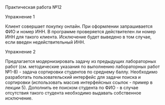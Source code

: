 Практическая работа №12

Упражнение 1

Клиент совершает покупку онлайн. При оформлении запрашивается ФИО и номер ИНН. В программе проверяется действителен ли номер ИНН для такого клиента. 
Исключение будет выведено в том случае, если введен недействительный ИНН.

Упражнение 2

Предлагается модернизировать задачу из предыдущих лабораторных работ (см. методические указания по выполнению лабораторных работ №1-8) - задача сортировки студентов по среднему баллу. 
Необходимо разработать пользовательский интерфейс для задачи поиска и сортировки (использовать массив интерфейсных ссылок - пример в лекции 5). 
Дополнить ее поиском студента по ФИО - в случае отсутствия такого студента необходимо выдавать собственное исключение.
